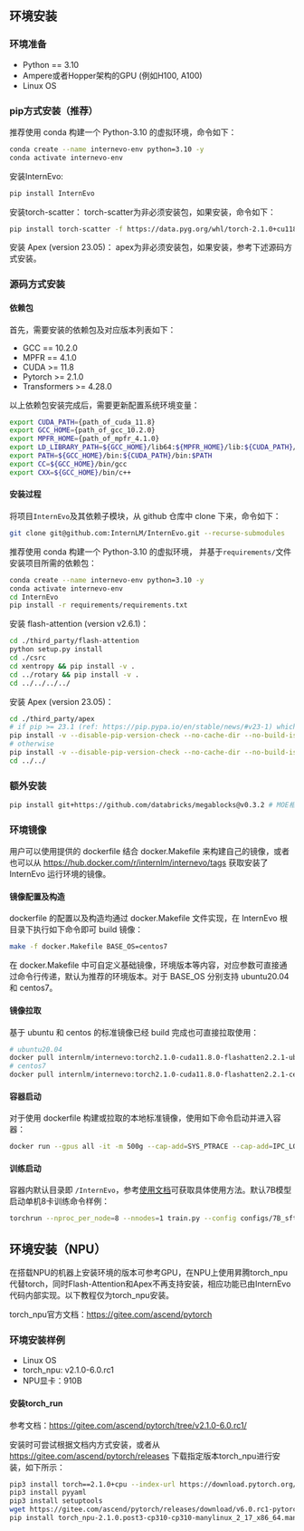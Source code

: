 ## 环境安装
### 环境准备
- Python == 3.10
- Ampere或者Hopper架构的GPU (例如H100, A100)
- Linux OS

### pip方式安装（推荐）
推荐使用 conda 构建一个 Python-3.10 的虚拟环境，命令如下：
```bash
conda create --name internevo-env python=3.10 -y
conda activate internevo-env
```

安装InternEvo:
```bash
pip install InternEvo
```

安装torch-scatter：
torch-scatter为非必须安装包，如果安装，命令如下：
```bash
pip install torch-scatter -f https://data.pyg.org/whl/torch-2.1.0+cu118.html
```

安装 Apex (version 23.05)：
apex为非必须安装包，如果安装，参考下述源码方式安装。

### 源码方式安装
#### 依赖包
首先，需要安装的依赖包及对应版本列表如下：
- GCC == 10.2.0
- MPFR == 4.1.0
- CUDA >= 11.8
- Pytorch >= 2.1.0
- Transformers >= 4.28.0

以上依赖包安装完成后，需要更新配置系统环境变量：
```bash
export CUDA_PATH={path_of_cuda_11.8}
export GCC_HOME={path_of_gcc_10.2.0}
export MPFR_HOME={path_of_mpfr_4.1.0}
export LD_LIBRARY_PATH=${GCC_HOME}/lib64:${MPFR_HOME}/lib:${CUDA_PATH}/lib64:$LD_LIBRARY_PATH
export PATH=${GCC_HOME}/bin:${CUDA_PATH}/bin:$PATH
export CC=${GCC_HOME}/bin/gcc
export CXX=${GCC_HOME}/bin/c++
```

#### 安装过程
将项目`InternEvo`及其依赖子模块，从 github 仓库中 clone 下来，命令如下：
```bash
git clone git@github.com:InternLM/InternEvo.git --recurse-submodules
```

推荐使用 conda 构建一个 Python-3.10 的虚拟环境， 并基于`requirements/`文件安装项目所需的依赖包：
```bash
conda create --name internevo-env python=3.10 -y
conda activate internevo-env
cd InternEvo
pip install -r requirements/requirements.txt
```

安装 flash-attention (version v2.6.1)：
```bash
cd ./third_party/flash-attention
python setup.py install
cd ./csrc
cd xentropy && pip install -v .
cd ../rotary && pip install -v .
cd ../../../../
```

安装 Apex (version 23.05)：
```bash
cd ./third_party/apex
# if pip >= 23.1 (ref: https://pip.pypa.io/en/stable/news/#v23-1) which supports multiple `--config-settings` with the same key...
pip install -v --disable-pip-version-check --no-cache-dir --no-build-isolation --config-settings "--build-option=--cpp_ext" --config-settings "--build-option=--cuda_ext" ./
# otherwise
pip install -v --disable-pip-version-check --no-cache-dir --no-build-isolation --global-option="--cpp_ext" --global-option="--cuda_ext" ./
cd ../../
```

### 额外安装
```bash
pip install git+https://github.com/databricks/megablocks@v0.3.2 # MOE相关
```

### 环境镜像
用户可以使用提供的 dockerfile 结合 docker.Makefile 来构建自己的镜像，或者也可以从 https://hub.docker.com/r/internlm/internevo/tags 获取安装了 InternEvo 运行环境的镜像。

#### 镜像配置及构造
dockerfile 的配置以及构造均通过 docker.Makefile 文件实现，在 InternEvo 根目录下执行如下命令即可 build 镜像：
``` bash
make -f docker.Makefile BASE_OS=centos7
```
在 docker.Makefile 中可自定义基础镜像，环境版本等内容，对应参数可直接通过命令行传递，默认为推荐的环境版本。对于 BASE_OS 分别支持 ubuntu20.04 和 centos7。

#### 镜像拉取
基于 ubuntu 和 centos 的标准镜像已经 build 完成也可直接拉取使用：

```bash
# ubuntu20.04
docker pull internlm/internevo:torch2.1.0-cuda11.8.0-flashatten2.2.1-ubuntu20.04
# centos7
docker pull internlm/internevo:torch2.1.0-cuda11.8.0-flashatten2.2.1-centos7
```

#### 容器启动
对于使用 dockerfile 构建或拉取的本地标准镜像，使用如下命令启动并进入容器：
```bash
docker run --gpus all -it -m 500g --cap-add=SYS_PTRACE --cap-add=IPC_LOCK --shm-size 20g --network=host --name internevo_centos internlm/internevo:torch2.1.0-cuda11.8.0-flashatten2.2.1-centos7 bash
```

#### 训练启动
容器内默认目录即 `/InternEvo`，参考[使用文档](./usage.md)可获取具体使用方法。默认7B模型启动单机8卡训练命令样例：
```bash
torchrun --nproc_per_node=8 --nnodes=1 train.py --config configs/7B_sft.py --launcher torch
```

## 环境安装（NPU）
在搭载NPU的机器上安装环境的版本可参考GPU，在NPU上使用昇腾torch_npu代替torch，同时Flash-Attention和Apex不再支持安装，相应功能已由InternEvo代码内部实现。以下教程仅为torch_npu安装。

torch_npu官方文档：https://gitee.com/ascend/pytorch

### 环境安装样例
- Linux OS
- torch_npu: v2.1.0-6.0.rc1
- NPU显卡：910B


#### 安装torch_run

参考文档：https://gitee.com/ascend/pytorch/tree/v2.1.0-6.0.rc1/

安装时可尝试根据文档内方式安装，或者从 https://gitee.com/ascend/pytorch/releases 下载指定版本torch_npu进行安装，如下所示：

```bash
pip3 install torch==2.1.0+cpu --index-url https://download.pytorch.org/whl/cpu
pip3 install pyyaml
pip3 install setuptools
wget https://gitee.com/ascend/pytorch/releases/download/v6.0.rc1-pytorch2.1.0/torch_npu-2.1.0.post3-cp310-cp310-manylinux_2_17_x86_64.manylinux2014_x86_64.whl
pip install torch_npu-2.1.0.post3-cp310-cp310-manylinux_2_17_x86_64.manylinux2014_x86_64.whl
```
